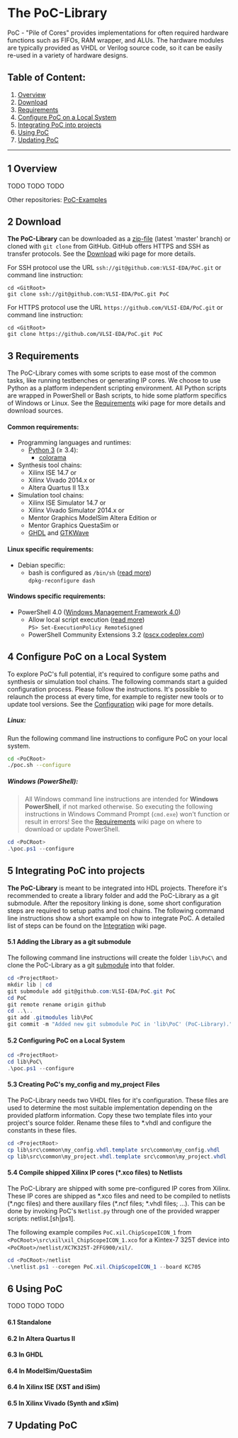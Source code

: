 # The PoC-Library

PoC - "Pile of Cores" provides implementations for often required hardware
functions such as FIFOs, RAM wrapper, and ALUs. The hardware modules are
typically provided as VHDL or Verilog source code, so it can be easily re-used
in a variety of hardware designs.

Table of Content:
--------------------------------------------------------------------------------
 1. [Overview](#1-overview)
 2. [Download](#2-download)
 3. [Requirements](#3-requirements)
 4. [Configure PoC on a Local System](#4-configure-poc-on-a-local-system)
 5. [Integrating PoC into projects](#5-integrating-poc-into-projects)
 6. [Using PoC](#6-using-poc)
 7. [Updating PoC](#7-updating-poc)

--------------------------------------------------------------------------------

## 1 Overview

TODO TODO TODO

Other repositories: [PoC-Examples][poc_ex]

 [poc_ex]:  https://github.com/VLSI-EDA/PoC-Examples


## 2 Download

**The PoC-Library** can be downloaded as a [zip-file][download] (latest 'master' branch) or
cloned with `git clone` from GitHub. GitHub offers HTTPS and SSH as transfer protocols.
See the [Download][wiki-download] wiki page for more details.

For SSH protocol use the URL `ssh://git@github.com:VLSI-EDA/PoC.git` or command
line instruction:

    cd <GitRoot>
    git clone ssh://git@github.com:VLSI-EDA/PoC.git PoC

For HTTPS protocol use the URL `https://github.com/VLSI-EDA/PoC.git` or command
line instruction:

    cd <GitRoot>
    git clone https://github.com/VLSI-EDA/PoC.git PoC

 [download]: https://github.com/VLSI-EDA/PoC/archive/master.zip


## 3 Requirements

The PoC-Library comes with some scripts to ease most of the common tasks, like
running testbenches or generating IP cores. We choose to use Python as a platform
independent scripting environment. All Python scripts are wrapped in PowerShell
or Bash scripts, to hide some platform specifics of Windows or Linux. See the
[Requirements][wiki-requirements] wiki page for more details and download sources.

#### Common requirements:

 - Programming languages and runtimes:
	- [Python 3][python] (&ge; 3.4):
	     - [colorama][colorama]
 - Synthesis tool chains:
     - Xilinx ISE 14.7 or
     - Xilinx Vivado 2014.x or
     - Altera Quartus II 13.x
 - Simulation tool chains:
     - Xilinx ISE Simulator 14.7 or
     - Xilinx Vivado Simulator 2014.x or
     - Mentor Graphics ModelSim Altera Edition or
     - Mentor Graphics QuestaSim or
     - [GHDL][ghdl] and [GTKWave][gtkwave]

 [python]:		https://www.python.org/downloads/
 [colorama]:	https://pypi.python.org/pypi/colorama
 [ghdl]:		https://sourceforge.net/projects/ghdl-updates/
 [gtkwave]:		http://gtkwave.sourceforge.net/

#### Linux specific requirements:
 
 - Debian specific:
	- bash is configured as `/bin/sh` ([read more](https://wiki.debian.org/DashAsBinSh))  
      `dpkg-reconfigure dash`
 
#### Windows specific requirements:

 - PowerShell 4.0 ([Windows Management Framework 4.0][wmf40])
    - Allow local script execution ([read more][execpol])  
      `PS> Set-ExecutionPolicy RemoteSigned`
    - PowerShell Community Extensions 3.2 ([pscx.codeplex.com][pscx])

 [wmf40]:   http://www.microsoft.com/en-US/download/details.aspx?id=40855
 [execpol]: https://technet.microsoft.com/en-us/library/hh849812.aspx
 [pscx]:    http://pscx.codeplex.com/


## 4 Configure PoC on a Local System

To explore PoC's full potential, it's required to configure some paths and
synthesis or simulation tool chains. The following commands start a guided
configuration process. Please follow the instructions. It's possible to
relaunch the process at every time, for example to register new tools or to
update tool versions. See the [Configuration][wiki-configuration] wiki page
for more details.

##### Linux:

Run the following command line instructions to configure PoC on your local system.

```Bash
cd <PoCRoot>
./poc.sh --configure
```

##### Windows (PowerShell):

> All Windows command line instructions are intended for **Windows PowerShell**,
> if not marked otherwise. So executing the following instructions in Windows
> Command Prompt (`cmd.exe`) won't function or result in errors! See the
> [Requirements][wiki-requirements] wiki page on where to download or update
> PowerShell.

```PowerShell
cd <PoCRoot>
.\poc.ps1 --configure
```

## 5 Integrating PoC into projects

**The PoC-Library** is meant to be integrated into HDL projects. Therefore it's
recommended to create a library folder and add the PoC-Library as a git submodule.
After the repository linking is done, some short configuration steps are required
to setup paths and tool chains. The following command line instructions show a
short example on how to integrate PoC. A detailed list of steps can be found on the
[Integration][wiki-integration] wiki page.

#### 5.1 Adding the Library as a git submodule

The following command line instructions will create the folder `lib\PoC\` and clone
the PoC-Library as a git [submodule][git_submod] into that folder.

```PowerShell
cd <ProjectRoot>
mkdir lib | cd
git submodule add git@github.com:VLSI-EDA/PoC.git PoC
cd PoC
git remote rename origin github
cd ..\..
git add .gitmodules lib\PoC
git commit -m "Added new git submodule PoC in 'lib\PoC' (PoC-Library)."
```

 [git_submod]: http://git-scm.com/book/en/v2/Git-Tools-Submodules

#### 5.2 Configuring PoC on a Local System

```PowerShell
cd <ProjectRoot>
cd lib\PoC\
.\poc.ps1 --configure
```

#### 5.3 Creating PoC's my_config and my_project Files

The PoC-Library needs two VHDL files for it's configuration. These files are used to
determine the most suitable implementation depending on the provided platform information.
Copy these two template files into your project's source folder. Rename these files to
*.vhdl and configure the constants in these files.  

```PowerShell
cd <ProjectRoot>
cp lib\src\common\my_config.vhdl.template src\common\my_config.vhdl
cp lib\src\common\my_project.vhdl.template src\common\my_project.vhdl
```

#### 5.4 Compile shipped Xilinx IP cores (*.xco files) to Netlists

The PoC-Library are shipped with some pre-configured IP cores from Xilinx. These
IP cores are shipped as \*.xco files and need to be compiled to netlists (\*.ngc
files) and there auxillary files (\*.ncf files; \*.vhdl files; ...). This can be
done by invoking PoC's `Netlist.py` through one of the provided wrapper scripts:
netlist.[sh|ps1].

The following example compiles `PoC.xil.ChipScopeICON_1` from `<PoCRoot>\src\xil\xil_ChipScopeICON_1.xco`
for a Kintex-7 325T device into `<PoCRoot>/netlist/XC7K325T-2FFG900/xil/`.

```PowerShell
cd <PoCRoot>/netlist
.\netlist.ps1 --coregen PoC.xil.ChipScopeICON_1 --board KC705
```

## 6 Using PoC

TODO TODO TODO

#### 6.1 Standalone

#### 6.2 In Altera Quartus II

#### 6.3 In GHDL

#### 6.4 In ModelSim/QuestaSim

#### 6.4 In Xilinx ISE (XST and iSim)

#### 6.5 In Xilinx Vivado (Synth and xSim)

## 7 Updating PoC


 [wiki-download]:		https://github.com/VLSI-EDA/PoC/wiki/Download
 [wiki-requirements]:	https://github.com/VLSI-EDA/PoC/wiki/Requirements
 [wiki-configuration]:	https://github.com/VLSI-EDA/PoC/wiki/Configuration
 [wiki-integration]:	https://github.com/VLSI-EDA/PoC/wiki/Integration


